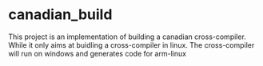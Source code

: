 canadian_build
==============

This project is an implementation of building a canadian cross-compiler. While it only aims at buidling a cross-compiler in linux. The cross-compiler will run on windows and generates code for arm-linux
